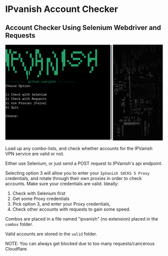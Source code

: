 # IPvanish Account Checker
## Account Checker Using Selenium Webdriver and Requests

![Alt text](assets/checker.png "IpVanish Checker")

Load up any combo-lists, and check whether accounts for the IPVanish VPN service are valid or not.


Either use Selenium, or just send a POST request to IPVanish's api endpoint.


Selecting option 3 will allow you to enter your ```IpVanish SOCKS 5 Proxy``` credentials, and rotate through their own proxies in order to check accounts. Make sure your credentials are valid. Ideally:

1) Check with Selenium first
2) Get some Proxy credentials
3) Pick option 3, and enter your Proxy credentials,
4) Check other accounts with requests to gain some speed. 


Combos are placed in a file named "ipvanish" (no extension) placed in the ```combos``` folder.


Valid accounts are stored in the ```valid``` folder.


NOTE: You can always get blocked due to too many requests/cancerous Cloudflare.